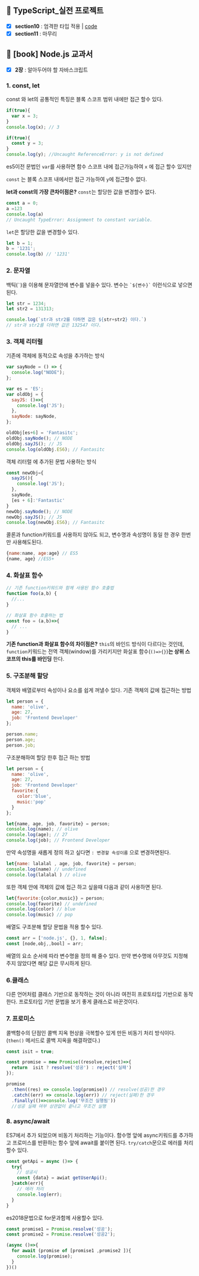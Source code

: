 ## 💠 TypeScript_실전 프로젝트
- [x] **section10** : 엄격한 타입 적용 | [code](https://github.com/gay0ung/JS_study/commit/6f070bedf5c1614dc1f694af7e413e971f45d3f9)
- [x] **section11** : 마무리

## 📗 [book] Node.js 교과서
- [x] **2장** : 알아두어야 할 자바스크립트
### 1. const, let
const 와 let의 공통적인 특징은 블록 스코프 범위 내에만 접근 할수 있다.
```js
if(true){
  var x = 3;
}
console.log(x); // 3

if(true){
  const y = 3;
}
console.log(y); //Uncaught ReferenceError: y is not defined
```
es5이전 문법인 `var`를 사용하면 함수 스코프 내에 접근가능하여 `x` 에 접근 할수 있지만

`const` 는 블록 스코프 내에서만 접근 가능하여 `y`에  접근할수 없다.

**let과 const의 가장 큰차이점은?**
 `const`는 할당한 값을 변경할수 없다.
```js
const a = 0;
a =123
console.log(a) 
// Uncaught TypeError: Assignment to constant variable.
```

`let`은 할당한 값을 변경할수 있다.
```js
let b = 1;
b = '1231';
console.log(b) // '1231'
```
### 2. 문자열
백틱(``` ` ```)을 이용해 문자열안에 변수를 넣을수 있다.
변수는 ``` `${변수}` ``` 이런식으로 넣으면 된다.
```js
let str = 1234;
let str2 = 131313;

console.log(`str과 str2를 더하면 값은 ${str+str2} 이다.`)
// str과 str2를 더하면 값은 132547 이다. 
```

### 3. 객체 리터럴
기존에 객체에 동적으로 속성을 추가하는 방식
```js
var sayNode = () => {
  console.log("NODE");
};

var es = 'ES';
var oldObj = {
  sayJS: ()=>{
    console.log('JS');
  },
  sayNode: sayNode,
};

oldObj[es+6] = 'Fantasitc';
oldObj.sayNode(); // NODE
oldObj.sayJS(); // JS
console.log(oldObj.ES6); // Fantasitc
```
객체 리터럴 에 추가된 문법 사용하는 방식
```js
const newObj={
  sayJS(){
    console.log('JS');
  },
  sayNode,
  [es + 6]:'Fantastic'
}
newObj.sayNode(); // NODE
newObj.sayJS(); // JS
console.log(newObj.ES6); // Fantasitc

```
콜론과 function키워드를 사용하지 않아도 되고, 변수명과 속성명이 동일 한 경우 한번만 사용해도된다.
```js
{name:name, age:age} // ES5
{name, age} //ES5+
```

### 4. 화살표 함수
```js
// 기존 function키워드와 함께 사용된 함수 호출법
function foo(a,b) {
  //...
}

// 화살표 함수 호출하는 법
const foo = (a,b)=>{
  // ... 
}
```
**기존 function과 화살표 함수의 차이점은?**
`this`의 바인드 방식이 다르다는 것인데, 
`function`키워드는 전역 객체(window)를 가리키지만 화살표 함수(`()=>{}`)**는 상위 스코프의 this를 바인딩** 한다.

### 5. 구조분해 할당
객체와 배열로부터 속성이나 요소를 쉽게 꺼낼수 있다.
기존 객체의 값에 접근하는 방법
```js
let person = {
  name: 'olive',
  age: 27,
  job: 'Frontend Developer'
};

person.name;
person.age;
person.job;
```

구조분해하여 할당 한후 접근 하는 방법
```js
let person = {
  name: 'olive',
  age: 27,
  job: 'Frontend Developer'
  favorite:{
    color:'blue',
    music:'pop'
  }
};

let{name, age, job, favorite} = person;
console.log(name); // olive
console.log(age); // 27
console.log(job); // Frontend Developer
```

만약 속성명을 새롭게 정의 하고 싶다면 `: 변경할 속성이름` 으로 변경하면된다.
```js
let{name: lalalal , age, job, favorite} = person;
console.log(name) // undefined
console.log(lalalal ) // olive
```

또한 객체 안에 객체의 값에 접근 하고 싶을때 다음과 같이 사용하면 된다.
```js
let{favorite:{color,music}} = person;
console.log(favorite) // undefined
console.log(color) // blue
console.log(music) // pop
```

배열도 구조분해 할당 문법을 적용 할수 있다.
```js
const arr = ['node.js', {}, 1, false];
const [node,obj,,bool] = arr;
```
배열의 요소 순서에 따라 변수명을 정의 해 줄수 있다. 만약 변수명에 아무것도 지정해 주지 않았다면 해당 값은 무시하게 된다.

### 6.클래스
다른 언어처럼 클래스 기반으로 동작하는 것이 아니라 여전히 프로토타입 기반으로 동작한다.
프로토타입 기반 문법을 보기 좋게 클래스로 바꾼것이다.

### 7. 프로미스
콜백함수의 단점인 콜백 지옥 현상을 극복할수 있게 만든  비동기 처리 방식이다. (`then()` 메서드로 콜백 지옥을 해결하였다.)
```js
const isit = true;

const promise = new Promise((resolve,reject)=>{
  return  isit ? resolve('성공') : reject('실패')
});

promise
  .then((res) => console.log(promise)) // resolve(성공)한 경우
  .catch((err) => console.log(err)) // reject(실패)한 경우
  .finally(()=>console.log('무조건 실행됨')) 
  //성공 실패 여부 상관없이 끝나고 무조건 실행
```

### 8. async/await
ES7에서 추가 되었으며 비동기 처리하는 기능이다.
함수명 앞에 async키워드를 추가하고 프로미스를 반환하는 함수 앞에 await를 붙이면 된다.
`try/catch`문으로 에러를 처리 할수 있다.

```js
const getApi = async ()=> {
  try{
    // 성공시
    const {data} = awiat getUserApi();
  }catch(err){
	// 에러 처리
    console.log(err); 
  }
}
```
es2018문법으로 for문과함께 사용할수 있다.
```js
const promise1 = Promise.resolve('성공');
const promise2 = Promise.resolve('성공2');

(async ()=>{
  for await (promise of [promise1 ,promise2 ]){
    console.log(promise);
  }
})()
```
